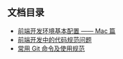 ## 文档目录

- [前端开发环境基本配置 —— Mac 篇](MAC-CONFIG.md)
- [前端开发中的代码规范问题](CODING-SPECIFICATION.md)
- [常用 Git 命令及使用规范](GIT-FLOW.md)
